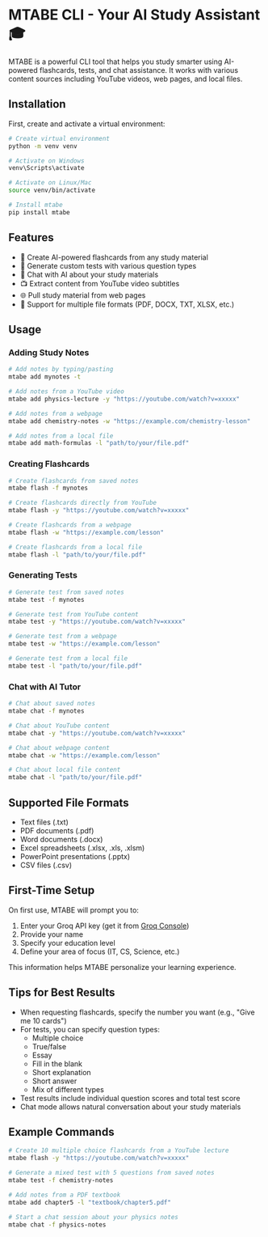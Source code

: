   # MTABE CLI - Your AI Study Assistant 🎓

  MTABE is a powerful CLI tool that helps you study smarter using AI-powered flashcards, tests, and chat assistance. It works with various content sources including YouTube videos, web pages, and local files.

  ## Installation

  First, create and activate a virtual environment:

  ```bash
  # Create virtual environment
  python -m venv venv

  # Activate on Windows
  venv\Scripts\activate

  # Activate on Linux/Mac
  source venv/bin/activate

  # Install mtabe
  pip install mtabe
  ```

  ## Features

  - 📝 Create AI-powered flashcards from any study material
  - 📝 Generate custom tests with various question types
  - 💬 Chat with AI about your study materials
  - 📺 Extract content from YouTube video subtitles
  - 🌐 Pull study material from web pages
  - 📄 Support for multiple file formats (PDF, DOCX, TXT, XLSX, etc.)

  ## Usage

  ### Adding Study Notes

  ```bash
  # Add notes by typing/pasting
  mtabe add mynotes -t

  # Add notes from a YouTube video
  mtabe add physics-lecture -y "https://youtube.com/watch?v=xxxxx"

  # Add notes from a webpage
  mtabe add chemistry-notes -w "https://example.com/chemistry-lesson"

  # Add notes from a local file
  mtabe add math-formulas -l "path/to/your/file.pdf"
  ```

  ### Creating Flashcards

  ```bash
  # Create flashcards from saved notes
  mtabe flash -f mynotes

  # Create flashcards directly from YouTube
  mtabe flash -y "https://youtube.com/watch?v=xxxxx"

  # Create flashcards from a webpage
  mtabe flash -w "https://example.com/lesson"

  # Create flashcards from a local file
  mtabe flash -l "path/to/your/file.pdf"
  ```

  ### Generating Tests

  ```bash
  # Generate test from saved notes
  mtabe test -f mynotes

  # Generate test from YouTube content
  mtabe test -y "https://youtube.com/watch?v=xxxxx"

  # Generate test from a webpage
  mtabe test -w "https://example.com/lesson"

  # Generate test from a local file
  mtabe test -l "path/to/your/file.pdf"
  ```

  ### Chat with AI Tutor

  ```bash
  # Chat about saved notes
  mtabe chat -f mynotes

  # Chat about YouTube content
  mtabe chat -y "https://youtube.com/watch?v=xxxxx"

  # Chat about webpage content
  mtabe chat -w "https://example.com/lesson"

  # Chat about local file content
  mtabe chat -l "path/to/your/file.pdf"
  ```

  ## Supported File Formats

  - Text files (.txt)
  - PDF documents (.pdf)
  - Word documents (.docx)
  - Excel spreadsheets (.xlsx, .xls, .xlsm)
  - PowerPoint presentations (.pptx)
  - CSV files (.csv)

  ## First-Time Setup

  On first use, MTABE will prompt you to:

  1. Enter your Groq API key (get it from [Groq Console](https://console.groq.com/keys))
  2. Provide your name
  3. Specify your education level
  4. Define your area of focus (IT, CS, Science, etc.)

  This information helps MTABE personalize your learning experience.

  ## Tips for Best Results

  - When requesting flashcards, specify the number you want (e.g., "Give me 10 cards")
  - For tests, you can specify question types:
    - Multiple choice
    - True/false
    - Essay
    - Fill in the blank
    - Short explanation
    - Short answer
    - Mix of different types
  - Test results include individual question scores and total test score
  - Chat mode allows natural conversation about your study materials

  ## Example Commands

  ```bash
  # Create 10 multiple choice flashcards from a YouTube lecture
  mtabe flash -y "https://youtube.com/watch?v=xxxxx"

  # Generate a mixed test with 5 questions from saved notes
  mtabe test -f chemistry-notes

  # Add notes from a PDF textbook
  mtabe add chapter5 -l "textbook/chapter5.pdf"

  # Start a chat session about your physics notes
  mtabe chat -f physics-notes
  ```
